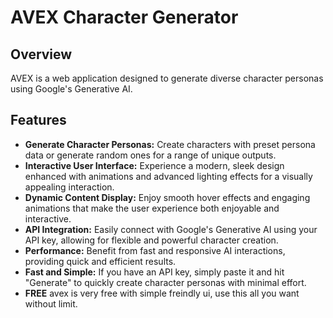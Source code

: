 # AVEX Character Generator

## Overview

AVEX is a web application designed to generate diverse character personas using Google's Generative AI.

## Features

- **Generate Character Personas:** Create characters with preset persona data or generate random ones for a range of unique outputs.
- **Interactive User Interface:** Experience a modern, sleek design enhanced with animations and advanced lighting effects for a visually appealing interaction.
- **Dynamic Content Display:** Enjoy smooth hover effects and engaging animations that make the user experience both enjoyable and interactive.
- **API Integration:** Easily connect with Google's Generative AI using your API key, allowing for flexible and powerful character creation.
- **Performance:** Benefit from fast and responsive AI interactions, providing quick and efficient results.
- **Fast and Simple:** If you have an API key, simply paste it and hit "Generate" to quickly create character personas with minimal effort.
- **FREE** avex is very free with simple freindly ui, use this all you want without limit.
